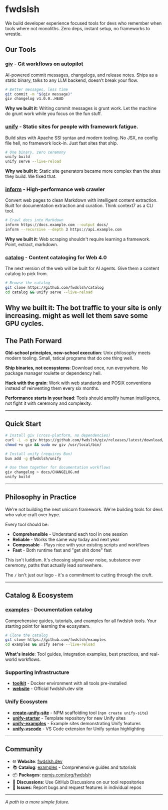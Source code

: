 # fwdslsh

We build developer experience focused tools for devs who remember when tools where not monoliths. Zero deps, instant setup, no frameworks to wrestle.

## Our Tools

### [giv](https://github.com/fwdslsh/giv) - Git workflows on autopilot

AI-powered commit messages, changelogs, and release notes. Ships as a static binary, talks to any LLM backend, doesn't break your flow.

```bash
# Better messages, less time
git commit -m "$(giv message)"
giv changelog v1.0.0..HEAD
```

**Why we built it**: Writing commit messages is grunt work. Let the machine do grunt work while you focus on the fun stuff.

### [unify](https://github.com/fwdslsh/unify) - Static sites for people with framework fatigue.

Build sites with Apache SSI syntax and modern tooling. No JSX, no config file hell, no framework lock-in. Just fast sites that ship.

```bash
# One binary, zero ceremony
unify build
unify serve --live-reload
```

**Why we built it**: Static site generators became more complex than the sites they build. We fixed that.

### [inform](https://github.com/fwdslsh/inform) - High-performance web crawler

Convert web pages to clean Markdown with intelligent content extraction. Built for documentation extraction and curation. Think context7 as a CLI tool.

```bash
# Crawl docs into Markdown
inform https://docs.example.com --output docs/
inform --recursive --depth 3 https://api.example.com
```

**Why we built it**: Web scraping shouldn't require learning a framework. Point, extract, markdown.

### [catalog](https://github.com/fwdslsh/catalog) - Content cataloging for Web 4.0

The next version of the web will be built for AI agents. Give them a content catalog to pick from.

```bash
# Browse the catalog
git clone https://github.com/fwdslsh/catalog
cd catalog && unify serve --live-reload
```

**Why we built it**: The bot traffic to your site is only increasing. might as well let them save some GPU cycles.
---

## The Path Forward

**Old-school principles, new-school execution**: Unix philosophy meets modern tooling. Small, tatical programs that do one thing well.

**Ship binaries, not ecosystems**: Download once, run everywhere. No package manager roulette or dependency hell.

**Hack with the grain**: Work with web standards and POSIX conventions instead of reinventing them every six months.

**Performance starts in your head**: Tools should amplify human intelligence, not fight it with ceremony and complexity.

---

## Quick Start

```bash
# Install giv (cross-platform, no dependencies)
curl -L -o giv https://github.com/fwdslsh/giv/releases/latest/download/giv-linux-x86_64
chmod +x giv && sudo mv giv /usr/local/bin/

# Install unify (requires Bun)
bun add -g @fwdslsh/unify

# Use them together for documentation workflows
giv changelog > docs/CHANGELOG.md
unify build
```

---

## Philosophy in Practice

We're not building the next unicorn framework. We're building tools for devs who value craft over hype.

Every tool should be:

- **Comprehensible** - Understand each tool in one session
- **Reliable** - Works the same way today and next year
- **Composable** - Plays nice with your existing scripts and workflows
- **Fast** - Both runtime fast and "get shit done" fast

This isn't luddism. It's choosing signal over noise, substance over ceremony, paths that actually lead somewhere.

The `/` isn't just our logo - it's a commitment to cutting through the cruft.

---

## Catalog & Ecosystem

### [examples](https://github.com/fwdslsh/examples) - Documentation catalog

Comprehensive guides, tutorials, and examples for all fwdslsh tools. Your starting point for learning the ecosystem.

```bash
# Clone the catalog
git clone https://github.com/fwdslsh/examples
cd examples && unify serve --live-reload
```

**What's inside**: Tool guides, integration examples, best practices, and real-world workflows.

### Supporting Infrastructure

- **[toolkit](https://github.com/fwdslsh/toolkit)** - Docker environment with all tools pre-installed
- **[website](https://github.com/fwdslsh/website)** - Official fwdslsh.dev site

### Unify Ecosystem

- **[create-unify-site](https://github.com/fwdslsh/create-unify-site)** - NPM scaffolding tool (`npm create unify-site`)
- **[unify-starter](https://github.com/fwdslsh/unify-starter)** - Template repository for new Unify sites
- **[unify-examples](https://github.com/fwdslsh/unify-examples)** - Example sites demonstrating Unify features
- **[unify-vscode](https://github.com/fwdslsh/unify-vscode)** - VS Code extension for Unify syntax highlighting

---

## Community

- 🌐 **Website**: [fwdslsh.dev](https://fwdslsh.dev)
- 📚 **Catalog**: [examples](https://github.com/fwdslsh/examples) - Comprehensive guides and tutorials
- 📦 **Packages**: [npmjs.com/org/fwdslsh](https://npmjs.com/org/fwdslsh)
- 💬 **Discussions**: Use GitHub Discussions on our tool repositories
- 🐛 **Issues**: Report bugs and request features in individual repos

---

_A path to a more simple future._
